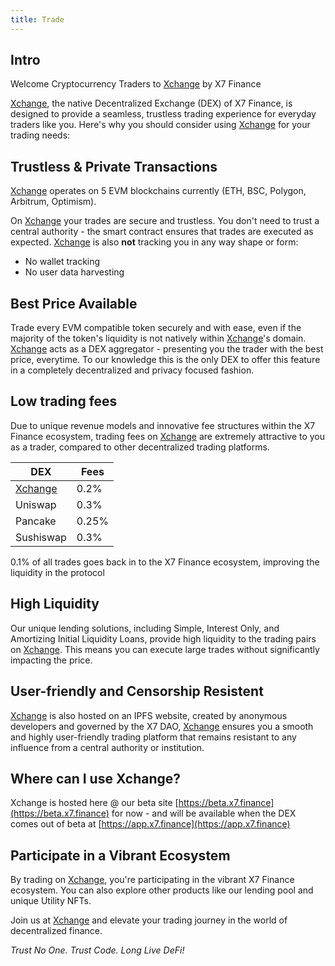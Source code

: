 ```yaml
---
title: Trade
---
```


## Intro

Welcome Cryptocurrency Traders to [Xchange](https://beta.x7.finance) by X7 Finance

[Xchange](https://beta.x7.finance), the native Decentralized Exchange (DEX) of X7 Finance, is designed to provide a seamless, trustless trading experience for everyday traders like you. Here's why you should consider using [Xchange](https://beta.x7.finance) for your trading needs:

## Trustless & Private Transactions

[Xchange](https://beta.x7.finance) operates on 5 EVM blockchains currently (ETH, BSC, Polygon, Arbitrum, Optimism).

On [Xchange](https://beta.x7.finance) your trades are secure and trustless. You don't need to trust a central authority - the smart contract ensures that trades are executed as expected. [Xchange](https://beta.x7.finance) is also **not** tracking you in any way shape or form:

- No wallet tracking
- No user data harvesting

## Best Price Available

Trade every EVM compatible token securely and with ease, even if the majority of the token's liquidity is not natively within [Xchange](https://beta.x7.finance)'s domain. [Xchange](https://beta.x7.finance) acts as a DEX aggregator - presenting you the trader with the best price, everytime. To our knowledge this is the only DEX to offer this feature in a completely decentralized and privacy focused fashion.

## Low trading fees

Due to unique revenue models and innovative fee structures within the X7 Finance ecosystem, trading fees on [Xchange](https://beta.x7.finance) are extremely attractive to you as a trader, compared to other decentralized trading platforms.

| DEX                                | Fees  |
| ---------------------------------- | ----- |
| [Xchange](https://beta.x7.finance) | 0.2%  |
| Uniswap                            | 0.3%  |
| Pancake                            | 0.25% |
| Sushiswap                          | 0.3%  |

0.1% of all trades goes back in to the X7 Finance ecosystem, improving the liquidity in the protocol

## High Liquidity

Our unique lending solutions, including Simple, Interest Only, and Amortizing Initial Liquidity Loans, provide high liquidity to the trading pairs on [Xchange](https://beta.x7.finance). This means you can execute large trades without significantly impacting the price.

## User-friendly and Censorship Resistent

[Xchange](https://beta.x7.finance) is also hosted on an IPFS website, created by anonymous developers and governed by the X7 DAO, [Xchange](https://beta.x7.finance) ensures you a smooth and highly user-friendly trading platform that remains resistant to any influence from a central authority or institution.

## Where can I use Xchange?

Xchange is hosted here @ our beta site [https://beta.x7.finance](https://beta.x7.finance) for now - and will be available when the DEX comes out of beta at [https://app.x7.finance](https://app.x7.finance)

## Participate in a Vibrant Ecosystem

By trading on [Xchange](https://beta.x7.finance), you're participating in the vibrant X7 Finance ecosystem. You can also explore other products like our lending pool and unique Utility NFTs.

Join us at [Xchange](https://beta.x7.finance) and elevate your trading journey in the world of decentralized finance.

_Trust No One. Trust Code. Long Live DeFi!_
